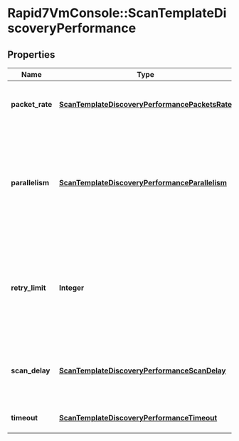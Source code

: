 # Rapid7VmConsole::ScanTemplateDiscoveryPerformance

## Properties
Name | Type | Description | Notes
------------ | ------------- | ------------- | -------------
**packet_rate** | [**ScanTemplateDiscoveryPerformancePacketsRate**](ScanTemplateDiscoveryPerformancePacketsRate.md) | The number of packets to send per second during scanning. | [optional] 
**parallelism** | [**ScanTemplateDiscoveryPerformanceParallelism**](ScanTemplateDiscoveryPerformanceParallelism.md) | The number of discovery connection requests to be sent to target host simultaneously. These settings has no effect if values have been set for &#x60;scanDelay&#x60;. | [optional] 
**retry_limit** | **Integer** | The maximum number of attempts to contact target assets. If the limit is exceeded with no response, the given asset is not scanned. Defaults to &#x60;3&#x60;. | [optional] 
**scan_delay** | [**ScanTemplateDiscoveryPerformanceScanDelay**](ScanTemplateDiscoveryPerformanceScanDelay.md) | The duration to wait between sending packets to each target host during a scan. | [optional] 
**timeout** | [**ScanTemplateDiscoveryPerformanceTimeout**](ScanTemplateDiscoveryPerformanceTimeout.md) | The duration to wait between retry attempts. | [optional] 


